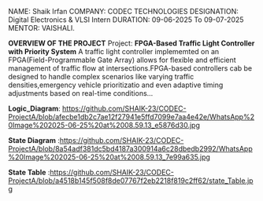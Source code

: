 NAME: Shaik Irfan
COMPANY: CODEC TECHNOLOGIES
DESIGNATION: Digital Electronics & VLSI Intern
DURATION: 09-06-2025 To 09-07-2025
MENTOR: VAISHALI.


  **OVERVIEW OF THE PROJECT**
 Project: **FPGA-Based Traffic Light Controller with Priority System**
           A traffic light controller implememted on an FPGA(Field-Programmable Gate Array) allows for flexible and 
           efficient management of traffic flow at intersections.FPGA-based controllers cab be designed to handle complex
           scenarios like varying traffic densities,emergency vehicle prioritizatio and even adaptive timing adjustments
           based on real-time conditions...
           

**Logic_Diagram**: https://github.com/SHAIK-23/CODEC-ProjectA/blob/afecbe1db2c7ae12f27941e5ffd7099e7aa4e42e/WhatsApp%20Image%202025-06-25%20at%2008.59.13_e5876d30.jpg

 **State Diagram** :https://github.com/SHAIK-23/CODEC-ProjectA/blob/8a54adf381dc5bd4187a300914a6c28dbedb2992/WhatsApp%20Image%202025-06-25%20at%2008.59.13_7e99a635.jpg
 
**State Table** :https://github.com/SHAIK-23/CODEC-ProjectA/blob/a4518b145f508f8de07767f2eb2218f819c2ff62/state_Table.jpg
